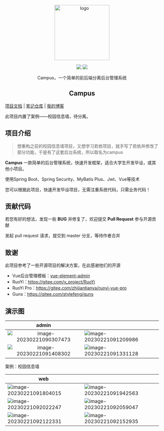 <p align="center"><a href="https://oddfar.com/" target="_blank" rel="noopener noreferrer"><img width="180" src="https://note.oddfar.com/img/web.png" alt="logo"></a></p>

<p align="center">
  <a href="https://github.com/oddfar/campus/stargazers"><img src="https://img.shields.io/github/stars/oddfar/campus.svg"></a>
	<a href="https://github.com/oddfar/campus/blob/master/LICENSE"><img src="https://img.shields.io/github/license/mashape/apistatus.svg"></a>
</p>

<p align="center"> Campus，一个简单的前后端分离后台管理系统 </p>

<h2 align="center">Campus</h2>

 [项目文档](https://oddfar.github.io/campus-doc/)  | [笔记仓库](https://github.com/oddfar/notes)  |  [我的博客](https://oddfar.com)  

此项目内置了案例——校园信息墙，待分离。

## 项目介绍

> 想重构之前的校园信息墙项目，又想学习若依项目，就手写了若依并修改了部分功能，于是有了这套后台系统，所以取名为campus

**Campus** 一款简单的后台管理系统，快速开发框架，适合大学生开发毕设，或其他小项目。

使用Spring Boot、Spring Security、MyBatis Plus、Jwt、Vue等技术

您可以根据此项目，快速开发毕设项目，无需注重系统代码，只需业务代码！

## 贡献代码

若您有好的想法，发现一些 **BUG** 并修复了，欢迎提交 **Pull Request** 参与开源贡献

发起 pull request 请求，提交到 master 分支，等待作者合并

## 致谢

此项目参考了一些开源项目的解决方案，在此感谢他们的开源

- Vue后台管理模板：[vue-element-admin](https://github.com/PanJiaChen/vue-element-admin)
- RuoYi：<https://gitee.com/y_project/RuoYi>
- RuoYi Pro：<https://gitee.com/zhijiantianya/ruoyi-vue-pro>
- Guns：<https://gitee.com/stylefeng/guns>



## 演示图



|                            admin                             |                                                              |
| :----------------------------------------------------------: | ------------------------------------------------------------ |
| ![image-20230221090307473](https://gcore.jsdelivr.net/gh/oddfar/static/campus/doc/image-20230221090307473.png) | ![image-20230221091209986](https://gcore.jsdelivr.net/gh/oddfar/static/campus/doc/image-20230221091209986.png) |
| ![image-20230221091408302](https://gcore.jsdelivr.net/gh/oddfar/static/campus/doc/image-20230221091408302.png) | ![image-20230221091331128](https://gcore.jsdelivr.net/gh/oddfar/static/campus/doc/image-20230221091331128.png) |



案例：校园信息墙

| web                                                          |                                                              |
| ------------------------------------------------------------ | ------------------------------------------------------------ |
| ![image-20230221091804015](https://gcore.jsdelivr.net/gh/oddfar/static/campus/doc/image-20230221091804015.png) | ![image-20230221091942563](https://gcore.jsdelivr.net/gh/oddfar/static/campus/doc/image-20230221091942563.png) |
| ![image-20230221092022247](https://gcore.jsdelivr.net/gh/oddfar/static/campus/doc/image-20230221092022247.png) | ![image-20230221092059047](https://gcore.jsdelivr.net/gh/oddfar/static/campus/doc/image-20230221092059047.png) |
| ![image-20230221092122331](https://gcore.jsdelivr.net/gh/oddfar/static/campus/doc/image-20230221092122331.png) | ![image-20230221092152935](https://gcore.jsdelivr.net/gh/oddfar/static/campus/doc/image-20230221092152935.png) |

